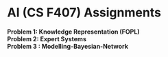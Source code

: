 # AI (CS F407) Assignments

**Problem 1: Knowledge Representation (FOPL)** </br>
**Problem 2: Expert Systems** </br>
**Problem 3 : Modelling-Bayesian-Network**


